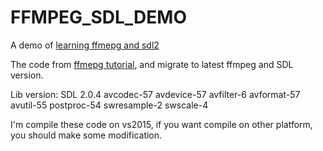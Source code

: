 # FFMPEG_SDL_DEMO
A demo of [learning ffmepg and sdl2](https://lber19535.github.io/2016/01/14/%20%E4%BD%BF%E7%94%A8%20ffmepg%20%E5%92%8C%20SDL%20%E5%88%B6%E4%BD%9C%E6%92%AD%E6%94%BE%E5%99%A8%E4%B9%8B%E4%B8%80/)

The code from [ffmepg tutorial](http://dranger.com/ffmpeg/tutorial01.html), and migrate to latest ffmpeg and SDL version.

Lib version:
SDL 2.0.4 avcodec-57 avdevice-57 avfilter-6 avformat-57 avutil-55 postproc-54 swresample-2 swscale-4

I'm compile these code on vs2015, if you want compile on other platform, you should make some modification.